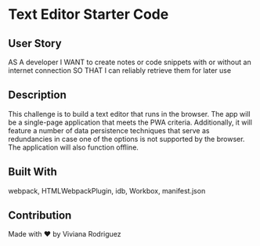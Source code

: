 # Text Editor Starter Code

## User Story
AS A developer
I WANT to create notes or code snippets with or without an internet connection
SO THAT I can reliably retrieve them for later use

## Description
This challenge is to build a text editor that runs in the browser. The app will be a single-page application that meets the PWA criteria. Additionally, it will feature a number of data persistence techniques that serve as redundancies in case one of the options is not supported by the browser. The application will also function offline.

## Built With
webpack, HTMLWebpackPlugin, idb, Workbox, manifest.json

## Contribution
Made with ❤️ by Viviana Rodriguez